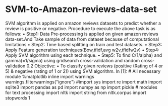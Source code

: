 # SVM-to-Amazon-reviews-data-set
SVM algorithm is applied on amazon reviews datasets to predict whether a review is positive or negative. Procedure to execute the above task is as follows: • Step1: Data Pre-processing is applied on given amazon reviews data-set.And Take sample of data from dataset because of computational limitations • Step2: Time based splitting on train and test datasets. • Step3: Apply Feature generation techniques(Bow,tfidf,avg w2v,tfidfw2v) • Step4: Apply SVM algorithm using each technique. • Step5: To find C(1/alpha) and gamma(=1/sigma) using gridsearch cross-validation and random cross-validation 0.2 Objective: • To classify given reviews (positive (Rating of 4 or 5) &amp; negative (rating of 1 or 2)) using SVM algorithm. In [1]: # All necessary module %matplotlib inline import warnings warnings.filterwarnings("ignore") #import sys import re import math import sqlite3 import pandas as pd import numpy as np import pickle # modules for text processing import nltk import string from nltk.corpus import stopwords 1

